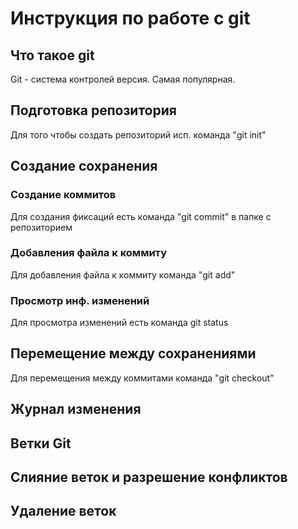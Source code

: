 # Инструкция по работе с git

## Что такое git

Git - система контролей версия. Самая популярная.

## Подготовка репозитория

Для того чтобы создать репозиторий исп. команда "git init"

## Создание сохранения

### Создание коммитов

Для создания фиксаций есть команда "git commit" в папке с репозиторием

### Добавления файла к коммиту

Для добавления файла к коммиту команда "git add"
### Просмотр инф. изменений

Для просмотра изменений есть команда git status

## Перемещение между сохранениями

Для перемещения между коммитами команда "git checkout"

## Журнал изменения

## Ветки Git

## Слияние веток и разрешение конфликтов

## Удаление веток
